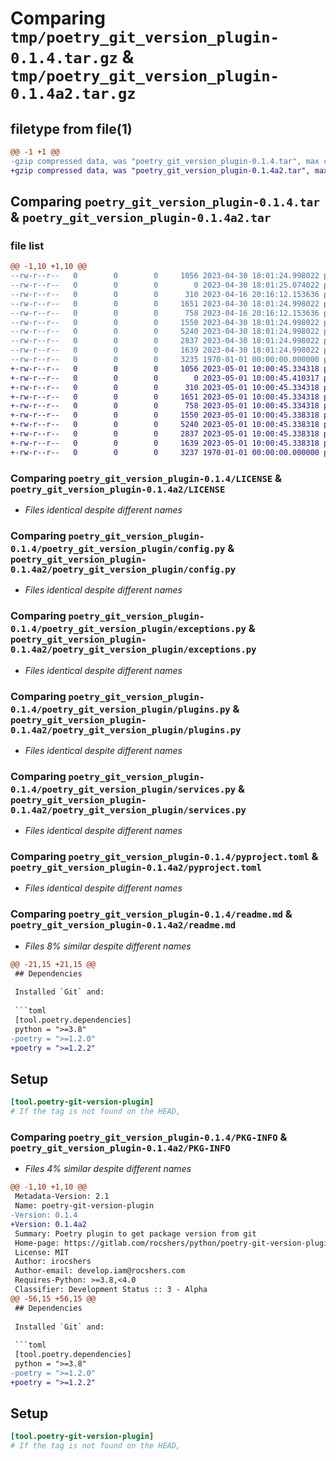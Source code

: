 # Comparing `tmp/poetry_git_version_plugin-0.1.4.tar.gz` & `tmp/poetry_git_version_plugin-0.1.4a2.tar.gz`

## filetype from file(1)

```diff
@@ -1 +1 @@
-gzip compressed data, was "poetry_git_version_plugin-0.1.4.tar", max compression
+gzip compressed data, was "poetry_git_version_plugin-0.1.4a2.tar", max compression
```

## Comparing `poetry_git_version_plugin-0.1.4.tar` & `poetry_git_version_plugin-0.1.4a2.tar`

### file list

```diff
@@ -1,10 +1,10 @@
--rw-r--r--   0        0        0     1056 2023-04-30 18:01:24.998022 poetry_git_version_plugin-0.1.4/LICENSE
--rw-r--r--   0        0        0        0 2023-04-30 18:01:25.074022 poetry_git_version_plugin-0.1.4/poetry_git_version_plugin/__init__.py
--rw-r--r--   0        0        0      310 2023-04-16 20:16:12.153636 poetry_git_version_plugin-0.1.4/poetry_git_version_plugin/commands.py
--rw-r--r--   0        0        0     1651 2023-04-30 18:01:24.998022 poetry_git_version_plugin-0.1.4/poetry_git_version_plugin/config.py
--rw-r--r--   0        0        0      758 2023-04-16 20:16:12.153636 poetry_git_version_plugin-0.1.4/poetry_git_version_plugin/exceptions.py
--rw-r--r--   0        0        0     1550 2023-04-30 18:01:24.998022 poetry_git_version_plugin-0.1.4/poetry_git_version_plugin/plugins.py
--rw-r--r--   0        0        0     5240 2023-04-30 18:01:24.998022 poetry_git_version_plugin-0.1.4/poetry_git_version_plugin/services.py
--rw-r--r--   0        0        0     2837 2023-04-30 18:01:24.998022 poetry_git_version_plugin-0.1.4/pyproject.toml
--rw-r--r--   0        0        0     1639 2023-04-30 18:01:24.998022 poetry_git_version_plugin-0.1.4/readme.md
--rw-r--r--   0        0        0     3235 1970-01-01 00:00:00.000000 poetry_git_version_plugin-0.1.4/PKG-INFO
+-rw-r--r--   0        0        0     1056 2023-05-01 10:00:45.334318 poetry_git_version_plugin-0.1.4a2/LICENSE
+-rw-r--r--   0        0        0        0 2023-05-01 10:00:45.410317 poetry_git_version_plugin-0.1.4a2/poetry_git_version_plugin/__init__.py
+-rw-r--r--   0        0        0      310 2023-05-01 10:00:45.334318 poetry_git_version_plugin-0.1.4a2/poetry_git_version_plugin/commands.py
+-rw-r--r--   0        0        0     1651 2023-05-01 10:00:45.334318 poetry_git_version_plugin-0.1.4a2/poetry_git_version_plugin/config.py
+-rw-r--r--   0        0        0      758 2023-05-01 10:00:45.334318 poetry_git_version_plugin-0.1.4a2/poetry_git_version_plugin/exceptions.py
+-rw-r--r--   0        0        0     1550 2023-05-01 10:00:45.338318 poetry_git_version_plugin-0.1.4a2/poetry_git_version_plugin/plugins.py
+-rw-r--r--   0        0        0     5240 2023-05-01 10:00:45.338318 poetry_git_version_plugin-0.1.4a2/poetry_git_version_plugin/services.py
+-rw-r--r--   0        0        0     2837 2023-05-01 10:00:45.338318 poetry_git_version_plugin-0.1.4a2/pyproject.toml
+-rw-r--r--   0        0        0     1639 2023-05-01 10:00:45.338318 poetry_git_version_plugin-0.1.4a2/readme.md
+-rw-r--r--   0        0        0     3237 1970-01-01 00:00:00.000000 poetry_git_version_plugin-0.1.4a2/PKG-INFO
```

### Comparing `poetry_git_version_plugin-0.1.4/LICENSE` & `poetry_git_version_plugin-0.1.4a2/LICENSE`

 * *Files identical despite different names*

### Comparing `poetry_git_version_plugin-0.1.4/poetry_git_version_plugin/config.py` & `poetry_git_version_plugin-0.1.4a2/poetry_git_version_plugin/config.py`

 * *Files identical despite different names*

### Comparing `poetry_git_version_plugin-0.1.4/poetry_git_version_plugin/exceptions.py` & `poetry_git_version_plugin-0.1.4a2/poetry_git_version_plugin/exceptions.py`

 * *Files identical despite different names*

### Comparing `poetry_git_version_plugin-0.1.4/poetry_git_version_plugin/plugins.py` & `poetry_git_version_plugin-0.1.4a2/poetry_git_version_plugin/plugins.py`

 * *Files identical despite different names*

### Comparing `poetry_git_version_plugin-0.1.4/poetry_git_version_plugin/services.py` & `poetry_git_version_plugin-0.1.4a2/poetry_git_version_plugin/services.py`

 * *Files identical despite different names*

### Comparing `poetry_git_version_plugin-0.1.4/pyproject.toml` & `poetry_git_version_plugin-0.1.4a2/pyproject.toml`

 * *Files identical despite different names*

### Comparing `poetry_git_version_plugin-0.1.4/readme.md` & `poetry_git_version_plugin-0.1.4a2/readme.md`

 * *Files 8% similar despite different names*

```diff
@@ -21,15 +21,15 @@
 ## Dependencies
 
 Installed `Git` and:
 
 ```toml
 [tool.poetry.dependencies]
 python = ">=3.8"
-poetry = ">=1.2.0"
+poetry = ">=1.2.2"
 ```
 
 ## Setup
 
 ```toml
 [tool.poetry-git-version-plugin]
 # If the tag is not found on the HEAD,
```

### Comparing `poetry_git_version_plugin-0.1.4/PKG-INFO` & `poetry_git_version_plugin-0.1.4a2/PKG-INFO`

 * *Files 4% similar despite different names*

```diff
@@ -1,10 +1,10 @@
 Metadata-Version: 2.1
 Name: poetry-git-version-plugin
-Version: 0.1.4
+Version: 0.1.4a2
 Summary: Poetry plugin to get package version from git
 Home-page: https://gitlab.com/rocshers/python/poetry-git-version-plugin
 License: MIT
 Author: irocshers
 Author-email: develop.iam@rocshers.com
 Requires-Python: >=3.8,<4.0
 Classifier: Development Status :: 3 - Alpha
@@ -56,15 +56,15 @@
 ## Dependencies
 
 Installed `Git` and:
 
 ```toml
 [tool.poetry.dependencies]
 python = ">=3.8"
-poetry = ">=1.2.0"
+poetry = ">=1.2.2"
 ```
 
 ## Setup
 
 ```toml
 [tool.poetry-git-version-plugin]
 # If the tag is not found on the HEAD,
```

